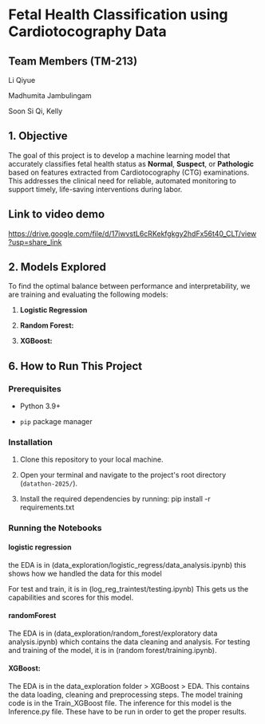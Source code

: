 # Fetal Health Classification using Cardiotocography Data

## Team Members (TM-213)

Li Qiyue

Madhumita Jambulingam

Soon Si Qi, Kelly

## 1. Objective

The goal of this project is to develop a machine learning model that accurately classifies fetal health status as **Normal**, **Suspect**, or **Pathologic** based on features extracted from Cardiotocography (CTG) examinations. This addresses the clinical need for reliable, automated monitoring to support timely, life-saving interventions during labor.

## Link to video demo
https://drive.google.com/file/d/17iwvstL6cRKekfgkgy2hdFx56t40_CLT/view?usp=share_link


## 2. Models Explored

To find the optimal balance between performance and interpretability, we are training and evaluating the following models:

1. **Logistic Regression**

2. **Random Forest:**
 
3. **XGBoost:** 

## 6. How to Run This Project

### Prerequisites

* Python 3.9+

* `pip` package manager

### Installation

1. Clone this repository to your local machine.

2. Open your terminal and navigate to the project's root directory (`datathon-2025/`).

3. Install the required dependencies by running:
pip install -r requirements.txt

### Running the Notebooks

#### logistic regression
the EDA is in (data_exploration/logistic_regress/data_analysis.ipynb)
this shows how we handled the data for this model 

For test and train, it is in (log_reg_traintest/testing.ipynb)
This gets us the capabilities and scores for this model.

#### randomForest
The EDA is in (data_exploration/random_forest/exploratory data analysis.ipynb) which contains the data cleaning and analysis.
For testing and training of the model, it is in (random forest/training.ipynb).

#### XGBoost:
The EDA is in the data_exploration folder > XGBoost > EDA. This contains the data loading, cleaning and preprocessing steps. 
The model training code is in the Train_XGBoost file. 
The inference for this model is the Inference.py file. 
These have to be run in order to get the proper results. 









